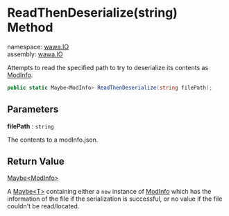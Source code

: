 # ReadThenDeserialize\(string\) Method

namespace: [wawa\.IO](../../wawa.IO.md)<br />
assembly: [wawa\.IO](../../../wawa.IO.md)

Attempts to read the specified path to try to deserialize its contents as [ModInfo](../../../wawa.IO/wawa.IO/ModInfo.md)\.

```csharp
public static Maybe<ModInfo> ReadThenDeserialize(string filePath);
```

## Parameters

__filePath__ : `string`

The contents to a modInfo\.json\.

## Return Value

[Maybe\<ModInfo\>](../../../wawa.Optionals/wawa.Optionals/Maybe\`1.md)

A [Maybe\<T\>](../../../wawa.Optionals/wawa.Optionals/Maybe\`1.md) containing either a `new` instance
of [ModInfo](../../../wawa.IO/wawa.IO/ModInfo.md) which has the information of the file if the serialization is successful,
or no value if the file couldn't be read/located\.

